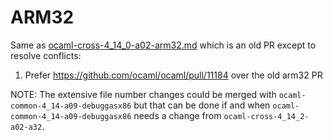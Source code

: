 # ARM32

Same as [ocaml-cross-4_14_0-a02-arm32.md](ocaml-cross-4_14_0-a02-arm32.md) which is an old PR except to resolve conflicts:

1. Prefer <https://github.com/ocaml/ocaml/pull/11184> over the old arm32 PR

NOTE: The extensive file number changes could be merged with `ocaml-common-4_14-a09-debuggasx86`
but that can be done if and when `ocaml-common-4_14-a09-debuggasx86` needs a change
from `ocaml-cross-4_14_2-a02-a32`.
